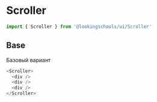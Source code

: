 # Scroller

```js
import { Scroller } from '@lookingschools/ui/Scroller'
```

## Base

Базовый вариант

```js
<Scroller>
  <div />
  <div />
  <div />
</Scroller>
```
